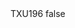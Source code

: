 <?xml version="1.0" encoding="UTF-8"?>
<CustomMetadata xmlns="http://soap.sforce.com/2006/04/metadata">
    <label>TXU196</label>
    <protected>false</protected>
</CustomMetadata>
